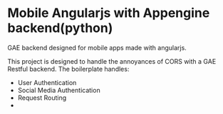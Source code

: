 Mobile Angularjs with Appengine backend(python)
==============================

GAE backend designed for mobile apps made with angularjs.

This project is designed to handle the annoyances of CORS with a GAE Restful backend. The boilerplate handles:

+ User Authentication
+ Social Media Authentication
+ Request Routing
+ 
